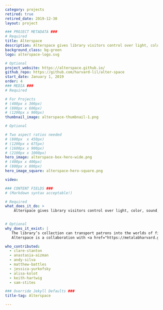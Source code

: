 ```yaml
---
category: projects
retired: true
retired_date: 2019-12-30
layout: project

### PROJECT METADATA ###
# Required
title: Alterspace
description: Alterspace gives library visitors control over light, color, sound, and space.
background_class: bg-green
logo: alterspace-logo.svg

# Optional
project_website: https://alterspace.github.io/
github_repo: https://github.com/harvard-lil/alter-space
start_date: January 1, 2019
order: 4
### MEDIA ###
# Required

# For Projects
# (400px x 300px)
# (800px x 600px)
# (1200px x 900px)
thumbnail_image: alterspace-thumbnail-1.png

# Optional

# Two aspect ratios needed
# (800px  x 450px)
# (1200px x 675px)
# (1600px x 900px)
# (2100px x 1000px)
hero_image: alterspace-box-hero-wide.png
# (400px x 400px)
# (800px x 800px)
hero_image_square: alterspace-hero-square.png

video:

### CONTENT FIELDS ###
# (Markdown syntax acceptable!)

# Required
what_does_it_do: >
    Alterspace gives library visitors control over light, color, sound, and space.
    

# Optional
why_does_it_exist: |
   The library’s collection can transport patrons into the worlds of fiction, history, art. Alterspace extends that experience into the physical world, allowing patrons to create environments that best suit their needs. 
   Alterspace is a collaboration with <a href="https://metalabharvard.github.io" target="_blank">metaLAB</a>. 

who_contributed:
  - clare-stanton
  - anastasia-aizman
  - andy-silva
  - matthew-battles
  - jessica-yurkofsky
  - alisa-kolot
  - keith-hartwig
  - sam-stites

### Override Jekyll Defaults ###
title-tag: Alterspace

---
```

